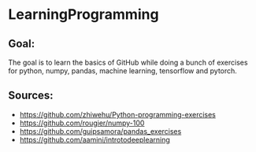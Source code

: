 # LearningProgramming

## Goal:

The goal is to learn the basics of GitHub while doing a bunch of exercises for python, numpy, pandas, machine learning, tensorflow and pytorch.

## Sources:

+ https://github.com/zhiwehu/Python-programming-exercises
+ https://github.com/rougier/numpy-100
+ https://github.com/guipsamora/pandas_exercises
+ https://github.com/aamini/introtodeeplearning
